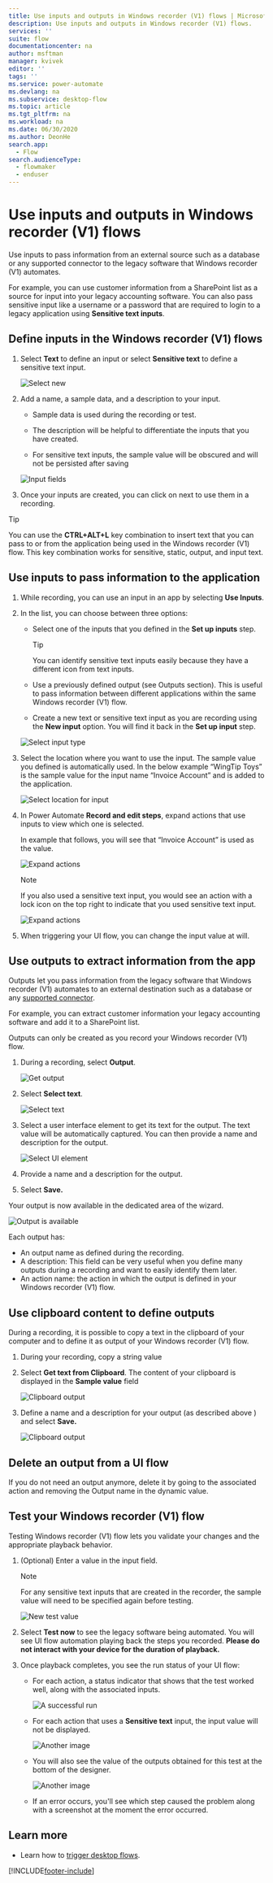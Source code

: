```yaml
---
title: Use inputs and outputs in Windows recorder (V1) flows | Microsoft Docs
description: Use inputs and outputs in Windows recorder (V1) flows.
services: ''
suite: flow
documentationcenter: na
author: msftman
manager: kvivek
editor: ''
tags: ''
ms.service: power-automate
ms.devlang: na
ms.subservice: desktop-flow
ms.topic: article
ms.tgt_pltfrm: na
ms.workload: na
ms.date: 06/30/2020
ms.author: DeonHe
search.app: 
  - Flow
search.audienceType: 
  - flowmaker
  - enduser
---
```


# Use inputs and outputs in Windows recorder (V1) flows

Use inputs to pass information from an external source such as a database or any supported connector to the legacy software that Windows recorder (V1) automates.

For example, you can use customer information from a SharePoint list as a source for input into your legacy accounting software. You can also pass sensitive input like a username or a password that are required to login to a legacy application using **Sensitive text inputs**.

## Define inputs in the Windows recorder (V1) flows

1. Select **Text** to define an input or select **Sensitive text** to define a sensitive text input. 

   ![Select new](../media/inputs-outputs-desktop/text-input.png)

1. Add a name, a sample data, and a description to your input.

    - Sample data is used during the recording or test.

    - The description will be helpful to differentiate the inputs that you have created.

    - For sensitive text inputs, the sample value will be obscured and will not be persisted after saving

   ![Input fields](../media/inputs-outputs-desktop/text-input.png)

1.  Once your inputs are created, you can click on next to use them in a recording.

>[!TIP]
>You can use the **CTRL+ALT+L** key combination to insert text that you can pass to or from the application being used in the Windows recorder (V1) flow. This key combination works for sensitive, static, output, and input text. 

## Use inputs to pass information to the application

1. While recording, you can use an input in an app by selecting **Use Inputs**.

1. In the list, you can choose between three options:

    - Select one of the inputs that you defined in the **Set up inputs** step.

      >[!TIP]
      >You can identify sensitive text inputs easily because they have a different icon from text inputs.

    - Use a previously defined output (see Outputs section). This is useful to pass information between different applications within the same Windows recorder (V1) flow.

    - Create a new text or sensitive text input as you are recording using the **New input** option. You will find it back in the **Set up input** step.

   ![Select input type](../media/inputs-outputs-desktop/select-input-type.png)

1. Select the location where you want to use the input. The sample value you defined is automatically used. In the below example “WingTip Toys” is the sample value for the input name “Invoice Account” and is added to the application.  
    
    ![Select location for input](../media/inputs-outputs-desktop/select-location-for-input.png)

1. In Power Automate **Record and edit steps**, expand actions that use inputs to view which one is selected.

    In example that follows, you will see that “Invoice Account” is used as the value.

   ![Expand actions](../media/inputs-outputs-desktop/expand-actions.png)


   >[!NOTE]
   >If you also used a sensitive text input, you would see an action with a lock icon on the top right to indicate that you used sensitive text input.


   ![Expand actions](../media/inputs-outputs-desktop/lock-action.png)

1. When triggering your UI flow, you can change the input value at will.

## Use outputs to extract information from the app

Outputs let you pass information from the legacy software that Windows recorder (V1) automates to an external destination such as a database or any [supported connector](https://flow.microsoft.com/connectors/).

For example, you can extract customer information your legacy accounting software and add it to a SharePoint list.

Outputs can only be created as you record your Windows recorder (V1) flow.

1. During a recording, select **Output**.

   ![Get output](../media/inputs-outputs-desktop/get-output.png)

1. Select **Select text**.

   ![Select text](../media/inputs-outputs-desktop/select-text.png)

1. Select a user interface element to get its text for the output. The text value will be automatically captured. You can then provide a name and description for the output.

   ![Select UI element](../media/inputs-outputs-desktop/select-ui-element.png)

1. Provide a name and a description for the output.

1. Select **Save.** 

Your output is now available in the dedicated area of the wizard.

   ![Output is available](../media/inputs-outputs-desktop/output-available.png)

Each output has:

-  An output name as defined during the recording.
-  A description: This field can be very useful when you define many outputs during a recording and want to easily identify them later.
-  An action name: the action in which the output is defined in your Windows recorder (V1) flow.

## Use clipboard content to define outputs 

During a recording, it is possible to copy a text in the clipboard of your computer and to define it as output of your Windows recorder (V1) flow.

1. During your recording, copy a string value  

1. Select **Get text from Clipboard**. The content of your clipboard is displayed in the **Sample value** field 

   ![Clipboard output](../media/inputs-outputs-desktop/get-output-clipboard.png)

1. Define a name and a description for your output (as described above ) and select **Save.** 

    ![Clipboard output](../media/inputs-outputs-desktop/get-output-clipboard-2.png)

## Delete an output from a UI flow

If you do not need an output anymore, delete it by going to the associated action and removing the Output name in the dynamic value.

## Test your Windows recorder (V1) flow

Testing Windows recorder (V1) flow lets you validate your changes and the appropriate playback behavior.

1. (Optional) Enter a value in the input field. 

   >[!NOTE]
   >For any sensitive text inputs that are created in the recorder, the sample value will need to be specified again before testing.
    
    ![New test value](../media/inputs-outputs-desktop/new-test-value.png)

1. Select **Test now** to see the legacy software being automated. You will see UI flow automation playing back the steps you recorded. **Please do not interact with your device for the duration of playback.**

1. Once playback completes, you see the run status of your UI flow:

    - For each action, a status indicator that shows that the test worked well, along with the associated inputs.

      ![A successful run](../media/inputs-outputs-desktop/successful-run.png)

   - For each action that uses a **Sensitive text** input, the input value will not be displayed.

      ![Another image](../media/inputs-outputs-desktop/sensitive-text-not-displayed.png)

   - You will also see the value of the outputs obtained for this test at the bottom of the designer. 

      ![Another image](../media/inputs-outputs-desktop/outputs-value.png)

   - If an error occurs, you'll see which step caused the problem along with a screenshot at the moment the error occurred.

## Learn more

- Learn how to [trigger desktop flows](run-desktop-flow.md).


[!INCLUDE[footer-include](../includes/footer-banner.md)]